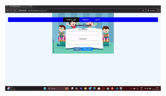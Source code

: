![image alt](https://github.com/nilajcoder/JavaScript-Notes-Programs/blob/main/Html/Student%20Registration/loginboxchangeevent-ezgif.com-video-to-gif-converter%20(1).gif?raw=true)
